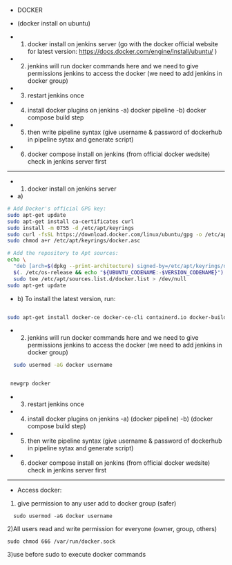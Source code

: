 - DOCKER 

- (docker install on ubuntu) 
- 1) docker install on jenkins server (go with the docker official website for latest version: https://docs.docker.com/engine/install/ubuntu/ )
- 2) jenkins will run docker commands here and we need to give permissions jenkins to access the docker (we need to add jenkins in docker group)
- 3) restart jenkins once
- 4) install docker plugins on jenkins -a) docker pipeline -b) docker compose build step
- 5) then write pipeline syntax (give username & password of dockerhub in pipeline sytax and generate script)
- 6) docker compose install on jenkins (from official docker wedsite) check in jenkins server first
     
---
- 1) docker install on jenkins server
- a)
```bash
# Add Docker's official GPG key:
sudo apt-get update
sudo apt-get install ca-certificates curl
sudo install -m 0755 -d /etc/apt/keyrings
sudo curl -fsSL https://download.docker.com/linux/ubuntu/gpg -o /etc/apt/keyrings/docker.asc
sudo chmod a+r /etc/apt/keyrings/docker.asc

# Add the repository to Apt sources:
echo \
  "deb [arch=$(dpkg --print-architecture) signed-by=/etc/apt/keyrings/docker.asc] https://download.docker.com/linux/ubuntu \
  $(. /etc/os-release && echo "${UBUNTU_CODENAME:-$VERSION_CODENAME}") stable" | \
  sudo tee /etc/apt/sources.list.d/docker.list > /dev/null
sudo apt-get update

```

- b) To install the latest version, run:

```bash

sudo apt-get install docker-ce docker-ce-cli containerd.io docker-buildx-plugin docker-compose-plugin

```

- 2) jenkins will run docker commands here and we need to give permissions jenkins to access the docker (we need to add jenkins in docker group)

```bash
  sudo usermod -aG docker username

```

```bash

 newgrp docker
```

- 3) restart jenkins once

- 4) install docker plugins on jenkins -a) (docker pipeline) -b) (docker compose build step)

- 5) then write pipeline syntax (give username & password of dockerhub in pipeline sytax and generate script) 

- 6) docker compose install on jenkins (from official docker wedsite) check in jenkins server first

---
- Access docker:
1) give permission to any user add to docker group (safer)
```
  sudo usermod -aG docker username
```   
2)All users read and write permission for everyone (owner, group, others)
```
sudo chmod 666 /var/run/docker.sock
```
3)use before sudo to execute docker commands


